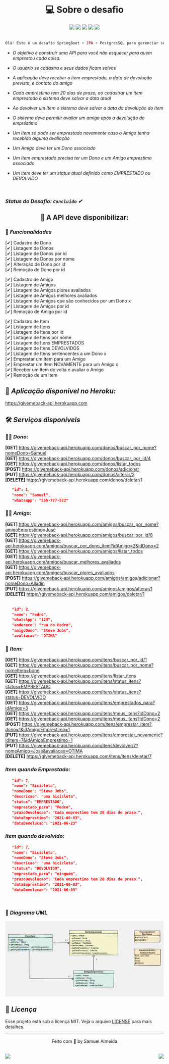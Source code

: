 <h1 align="center"> 💻 Sobre o desafio </h1> 



<div align="center" > 
    <img src="https://img.shields.io/badge/Java-ED8B00?style=for-the-badge&logo=java&logoColor=white"/>
    <img src="https://img.shields.io/badge/Spring-6DB33F?style=for-the-badge&logo=spring&logoColor=white"/>
    <img src="https://img.shields.io/badge/Insomnia-5849be?style=for-the-badge&logo=Insomnia&logoColor=white"/>
    <img src="https://img.shields.io/badge/Heroku-430098?style=for-the-badge&logo=heroku&logoColor=white"/>
    <img src="https://img.shields.io/badge/PostgreSQL-316192?style=for-the-badge&logo=postgresql&logoColor=white"/>
</div>

<br> 

```php 
Olá! Este é um desafio SpringBoot + JPA + PostgresSQL para gerenciar seus pertences emprestados!
```

<i>
    
 * O objetivo é construir uma API para você não esquecer para quem emprestou cada coisa.

 * O usuário se cadastra e seus dados ficam salvos

 * A aplicação deve receber o item emprestado, a data de devolução prevista, e contato do amigo

 * Cada empréstimo tem 20 dias de prazo, ao cadastrar um item emprestado o sistema deve salvar a data atual

 * Ao devolver um Item o sistema deve salvar a data da devolução do Item 

 * O sistema deve permitir avaliar um amigo após a devolução do empréstimo

 * Um Item só pode ser emprestado novamente caso o Amigo tenha recebido alguma avaliação

 * Um Amigo deve ter um Dono associado

 * Um Item emprestado precisa ter um Dono e um Amigo emprestimo associado

 * Um Item deve ter um status atual definido como EMPRESTADO ou DEVOLVIDO
</i>
 
<br> 

 ### <i>Status do Desafio: **`Concluido`** ✔</i>

 <h2 align="center">🏁 A API deve disponibilizar: </h2>
  
 ### 🚀 <i>Funcionalidades</i>
 
 [✔] Cadastro de Dono
 <br> 
 [✔] Listagem de Donos
 <br> 
 [✔] Listagem de Donos por id
 <br> 
 [✔] Listagem de Donos por nome
 <br> 
 [✔] Alteração de Dono por id
 <br> 
 [✔] Remoção de Dono por id

 [✔] Cadastro de Amigo
 <br> 
 [✔] Listagem de Amigos
 <br> 
 [✔] Listagem de Amigos piores avaliados
 <br> 
 [✔] Listagem de Amigos melhores avaliados
 <br> 
 [✔] Listagem de Amigos que são conhecidos por um Dono x
 <br> 
 [✔] Listagem de Amigos por id
 <br> 
 [✔] Remoção de Amigo por id
 
 [✔] Cadastro de Item
 <br> 
 [✔] Listagem de Itens 
 <br> 
 [✔] Listagem de Itens por id
 <br> 
 [✔] Listagem de Itens por nome
 <br> 
 [✔] Listagem de Itens EMPRESTADOS
 <br> 
 [✔] Listagem de Itens DEVOLVIDOS
 <br> 
 [✔] Listagem de Itens pertencentes a um Dono x
 <br> 
 [✔] Emprestar um Item para um Amigo
 <br> 
 [✔] Emprestar um Item NOVAMENTE para um Amigo x
 <br> 
 [✔] Receber um Item de volta e avaliar o Amigo
 <br> 
 [✔] Remoção de um Item

## 🥇 <i>Aplicação disponivel no Heroku:</i>

https://givemeback-api.herokuapp.com

## 🛠  <i>Serviços disponíveis</i> 

### 👨‍💻 <i>Dono:</i>

**[GET]** https://givemeback-api.herokuapp.com/donos/buscar_por_nome?nomeDono=Samuel 
<br>
**[GET]** https://givemeback-api.herokuapp.com/donos/buscar_por_id/4
<br>
**[GET]** https://givemeback-api.herokuapp.com/donos/listar_todos
<br>
**[POST]** https://givemeback-api.herokuapp.com/donos/adicionar
<br>
**[PUT]** https://givemeback-api.herokuapp.com/donos/alterar/3
<br>
**[DELETE]** https://givemeback-api.herokuapp.com/donos/deletar/1

```json
   "id": 1,
   "nome": "Samuel",
   "whatsapp": "555-777-522"
``` 

### 🙅‍♂️ <i>Amigo:</i>

**[GET]** https://givemeback-api.herokuapp.com/amigos/buscar_por_nome?amigoEmprestimo=José
<br>
**[GET]** https://givemeback-api.herokuapp.com/amigos/buscar_por_id/8
<br>
**[GET]** https://givemeback-api.herokuapp.com/amigos/buscar_por_dono_item?idAmigo=2&idDono=2
<br>
**[GET]** https://givemeback-api.herokuapp.com/amigos/listar_todos
<br>
**[GET]** https://givemeback-api.herokuapp.com/amigos/buscar_melhores_avaliados
<br>
**[GET]** https://givemeback-api.herokuapp.com/amigos/buscar_piores_avaliados
<br>
**[POST]** https://givemeback-api.herokuapp.com/amigos/amigos/adicionar?nomeDono=Alladin
<br>
**[PUT]** https://givemeback-api.herokuapp.com/amigos/amigos/alterar/1
<br>
**[DELETE]** https://givemeback-api.herokuapp.com/amigos/deletar/1

```json

   "id": 2,
   "nome": "Pedro",
   "whatsApp": "123",
   "endereco": "rua do Pedro",
   "amigoDono": "Steve Jobs",
   "avaliacao": "OTIMA"
``` 

### 🎁 <i>Item:</i>

**[GET]** https://givemeback-api.herokuapp.com/itens/buscar_por_id/1
<br>
**[GET]** https://givemeback-api.herokuapp.com/itens/buscar_por_nome?nomeItem=bone
<br>
**[GET]** https://givemeback-api.herokuapp.com/itens/listar_itens
<br>
**[GET]** https://givemeback-api.herokuapp.com/itens/status_itens?status=EMPRESTADO
<br>
**[GET]** https://givemeback-api.herokuapp.com/itens/status_itens?status=DEVOLVIDO
<br>
**[GET]** https://givemeback-api.herokuapp.com/itens/emprestados_para?idAmigo=3
<br>
**[GET]** https://givemeback-api.herokuapp.com/itens/meus_itens?idDono=2
<br>
**[GET]** https://givemeback-api.herokuapp.com/itens/meus_itens?idDono=2
<br>
**[POST]** https://givemeback-api.herokuapp.com/itens/emprestar_item?dono=1&idAmigoEmprestimo=1
<br>
**[PUT]** https://givemeback-api.herokuapp.com/itens/emprestar_novamente?idItem=7&idAmigoEmprestimo=1
<br>
**[PUT]** https://givemeback-api.herokuapp.com/itens/devolver/7?nomeAmigo=José&avaliacao=OTIMA
<br>
**[DELETE]** https://givemeback-api.herokuapp.com/itens/itens/deletar/7


### <i>Item quando Emprestado:</i>

```json
   "id": 7,
   "nome": "Bicicleta",
   "nomeDono": "Steve Jobs",
   "descricao": "uma bicicleta",
   "status": "EMPRESTADO",
   "emprestado_para": "Pedro",
   "prazoDevolucao": "Cada emprestimo tem 20 dias de prazo.",
   "dataEmprestimo": "2021-06-03",
   "dataDevolucao": "2021-06-23"
```

### <i>Item quando devolvido:</i>

```json
   "id": 7,
   "nome": "Bicicleta",
   "nomeDono": "Steve Jobs",
   "descricao": "uma bicicleta",
   "status": "DEVOLVIDO",
   "emprestado_para": "ninguém",
   "prazoDevolucao": "Cada emprestimo tem 20 dias de prazo.",
   "dataEmprestimo": "2021-06-03",
   "dataDevolucao": "2021-06-03"
```
<br>

### 🎯 <i>Diagrama UML</i>
<img align="center" src="https://github.com/samuelalmeida95/giveMeBack-api/blob/main/diagramaUML.png"></img>

## 📝 <i>Licença</i>

Esse projeto está sob a licença MIT.  Veja o arquivo <a href="https://github.com/samuelalmeida95/giveMeBack-api/blob/main/LICENSE">LICENSE</a> para mais detalhes.

<hr>
<p align="center">Feito com 💚 by Samuel Almeida</p>

<br>
<div align="right">
    <img src="https://img.shields.io/badge/License-MIT-blue.svg"/>
    <img src="https://img.shields.io/badge/STATUS-CONCLUIDO-<#12EAEA>.svg" align="left"/>
</div>
    
